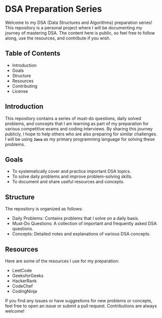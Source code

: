 # DSA Preparation Series
Welcome to my DSA (Data Structures and Algorithms) preparation series! This repository is a personal project where I will be documenting my journey of mastering DSA. The content here is public, so feel free to follow along, use the resources, and contribute if you wish.

## Table of Contents
- Introduction
- Goals
- Structure
- Resources
- Contributing
- License

## Introduction
This repository contains a series of must-do questions, daily solved problems, and concepts that I am learning as part of my preparation for various competitive exams and coding interviews. By sharing this journey publicly, I hope to help others who are also preparing for similar challenges. I will be using **`Java`** as my primary programming language for solving these problems.

## Goals
- To systematically cover and practice important DSA topics.
- To solve daily problems and improve problem-solving skills.
- To document and share useful resources and concepts.

## Structure
The repository is organized as follows:

- Daily Problems: Contains problems that I solve on a daily basis.
- Must-Do Questions: A collection of important and frequently asked DSA questions.
- Concepts: Detailed notes and explanations of various DSA concepts.

## Resources
Here are some of the resources I use for my preparation:

- LeetCode
- GeeksforGeeks
- HackerRank
- CodeChef
- CodingNinja

If you find any issues or have suggestions for new problems or concepts, feel free to open an issue or submit a pull request. Contributions are always welcome!
